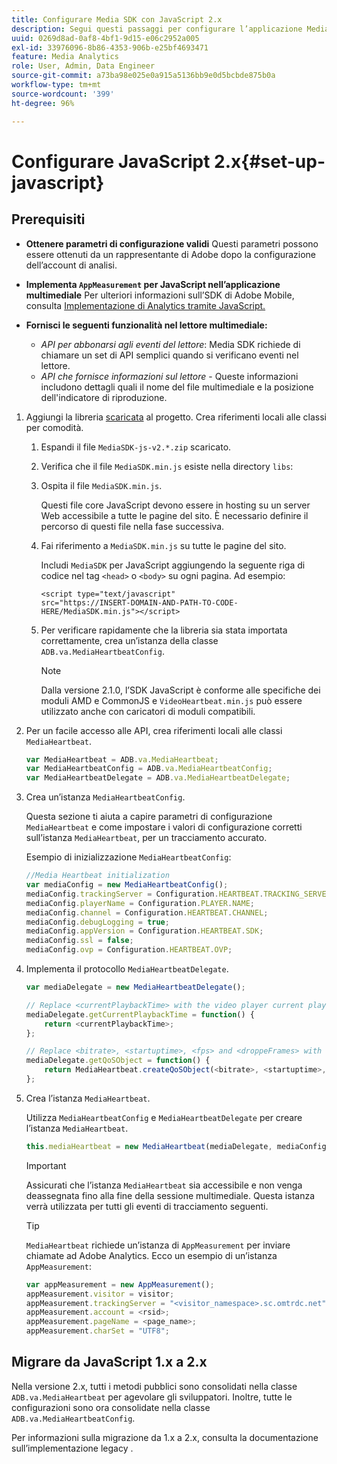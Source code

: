 ```yaml
---
title: Configurare Media SDK con JavaScript 2.x
description: Segui questi passaggi per configurare l’applicazione Media SDK su JavaScript 2.x.
uuid: 0269d8ad-0af8-4bf1-9d15-e06c2952a005
exl-id: 33976096-8b86-4353-906b-e25bf4693471
feature: Media Analytics
role: User, Admin, Data Engineer
source-git-commit: a73ba98e025e0a915a5136bb9e0d5bcbde875b0a
workflow-type: tm+mt
source-wordcount: '399'
ht-degree: 96%

---
```


# Configurare JavaScript 2.x{#set-up-javascript}

## Prerequisiti 

* **Ottenere parametri di configurazione validi**
Questi parametri possono essere ottenuti da un rappresentante di Adobe dopo la configurazione dell’account di analisi.
* **Implementa `AppMeasurement` per JavaScript nell’applicazione multimediale**
Per ulteriori informazioni sull’SDK di Adobe Mobile, consulta [Implementazione di Analytics tramite JavaScript.](https://experienceleague.adobe.com/docs/analytics/implementation/js/overview.html?lang=it)

* **Fornisci le seguenti funzionalità nel lettore multimediale:**

   * *API per abbonarsi agli eventi del lettore*: Media SDK richiede di chiamare un set di API semplici quando si verificano eventi nel lettore.
   * *API che fornisce informazioni sul lettore* - Queste informazioni includono dettagli quali il nome del file multimediale e la posizione dell&#39;indicatore di riproduzione.

1. Aggiungi la libreria [scaricata](/help/getting-started/download-sdks.md) al progetto. Crea riferimenti locali alle classi per comodità.

   1. Espandi il file `MediaSDK-js-v2.*.zip` scaricato.
   1. Verifica che il file `MediaSDK.min.js` esiste nella directory `libs`:

   1. Ospita il file `MediaSDK.min.js`.

      Questi file core JavaScript devono essere in hosting su un server Web accessibile a tutte le pagine del sito. È necessario definire il percorso di questi file nella fase successiva.

   1. Fai riferimento a `MediaSDK.min.js` su tutte le pagine del sito.

      Includi `MediaSDK` per JavaScript aggiungendo la seguente riga di codice nel tag `<head>` o `<body>` su ogni pagina. Ad esempio:

      ```
      <script type="text/javascript"
      src="https://INSERT-DOMAIN-AND-PATH-TO-CODE-HERE/MediaSDK.min.js"></script>
      ```

   1. Per verificare rapidamente che la libreria sia stata importata correttamente, crea un’istanza della classe `ADB.va.MediaHeartbeatConfig`.

      >[!NOTE]
      >
      >Dalla versione 2.1.0, l’SDK JavaScript è conforme alle specifiche dei moduli AMD e CommonJS e `VideoHeartbeat.min.js` può essere utilizzato anche con caricatori di moduli compatibili.

1. Per un facile accesso alle API, crea riferimenti locali alle classi `MediaHeartbeat`.

   ```js
   var MediaHeartbeat = ADB.va.MediaHeartbeat;
   var MediaHeartbeatConfig = ADB.va.MediaHeartbeatConfig;
   var MediaHeartbeatDelegate = ADB.va.MediaHeartbeatDelegate;
   ```

1. Crea un’istanza `MediaHeartbeatConfig`.

   Questa sezione ti aiuta a capire parametri di configurazione `MediaHeartbeat` e come impostare i valori di configurazione corretti sull’istanza `MediaHeartbeat`, per un tracciamento accurato.

   Esempio di inizializzazione `MediaHeartbeatConfig`:

   ```js
   //Media Heartbeat initialization
   var mediaConfig = new MediaHeartbeatConfig();
   mediaConfig.trackingServer = Configuration.HEARTBEAT.TRACKING_SERVER;
   mediaConfig.playerName = Configuration.PLAYER.NAME;
   mediaConfig.channel = Configuration.HEARTBEAT.CHANNEL;
   mediaConfig.debugLogging = true;
   mediaConfig.appVersion = Configuration.HEARTBEAT.SDK;
   mediaConfig.ssl = false;
   mediaConfig.ovp = Configuration.HEARTBEAT.OVP;
   ```

1. Implementa il protocollo `MediaHeartbeatDelegate`.

   ```js
   var mediaDelegate = new MediaHeartbeatDelegate();
   
   // Replace <currentPlaybackTime> with the video player current playback time
   mediaDelegate.getCurrentPlaybackTime = function() {
       return <currentPlaybackTime>;
   };
   
   // Replace <bitrate>, <startuptime>, <fps> and <droppeFrames> with the current playback QoS values.  
   mediaDelegate.getQoSObject = function() {
       return MediaHeartbeat.createQoSObject(<bitrate>, <startuptime>, <fps>, <droppedFrames>);
   };
   ```

1. Crea l’istanza `MediaHeartbeat`.

   Utilizza `MediaHeartbeatConfig` e `MediaHeartbeatDelegate` per creare l’istanza `MediaHeartbeat`.

   ```js
   this.mediaHeartbeat = new MediaHeartbeat(mediaDelegate, mediaConfig, appMeasurement);
   ```

   >[!IMPORTANT]
   >
   >Assicurati che l’istanza `MediaHeartbeat` sia accessibile e non venga deassegnata fino alla fine della sessione multimediale. Questa istanza verrà utilizzata per tutti gli eventi di tracciamento seguenti.

   >[!TIP]
   >
   >`MediaHeartbeat` richiede un’istanza di `AppMeasurement` per inviare chiamate ad Adobe Analytics. Ecco un esempio di un’istanza `AppMeasurement`:

   ```js
   var appMeasurement = new AppMeasurement();
   appMeasurement.visitor = visitor;
   appMeasurement.trackingServer = "<visitor_namespace>.sc.omtrdc.net";
   appMeasurement.account = <rsid>;
   appMeasurement.pageName = <page_name>;
   appMeasurement.charSet = "UTF­8";
   ```

## Migrare da JavaScript 1.x a 2.x

Nella versione 2.x, tutti i metodi pubblici sono consolidati nella classe `ADB.va.MediaHeartbeat` per agevolare gli sviluppatori. Inoltre, tutte le configurazioni sono ora consolidate nella classe `ADB.va.MediaHeartbeatConfig`.

Per informazioni sulla migrazione da 1.x a 2.x, consulta la documentazione sull’implementazione legacy .
